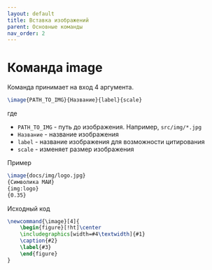 ```yaml
---
layout: default
title: Вставка изображений
parent: Основные команды
nav_order: 2
---
```


# Команда image

Команда принимает на вход 4 аргумента.

```latex
\image{PATH_TO_IMG}{Название}{label}{scale}
```

где 

* ```PATH_TO_IMG``` - путь до изображения. Например, ```src/img/*.jpg```
* ```Название``` - название изображения 
* ```label``` - название изображения для возможности цитирования
* ```scale``` - изменяет размер изображения

Пример 

```latex
\image{docs/img/logo.jpg}
{Символика МАИ}
{img:logo}
{0.35}
```

Исходный код

```latex
\newcommand{\image}[4]{
    \begin{figure}[!ht]\center
    \includegraphics[width=#4\textwidth]{#1}
    \caption{#2}
    \label{#3}
    \end{figure}
}
```